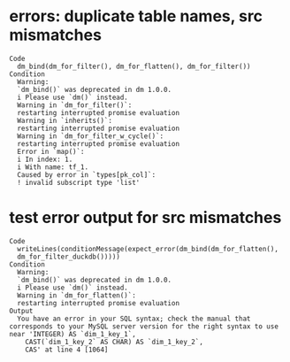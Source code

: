 # errors: duplicate table names, src mismatches

    Code
      dm_bind(dm_for_filter(), dm_for_flatten(), dm_for_filter())
    Condition
      Warning:
      `dm_bind()` was deprecated in dm 1.0.0.
      i Please use `dm()` instead.
      Warning in `dm_for_filter()`:
      restarting interrupted promise evaluation
      Warning in `inherits()`:
      restarting interrupted promise evaluation
      Warning in `dm_for_filter_w_cycle()`:
      restarting interrupted promise evaluation
      Error in `map()`:
      i In index: 1.
      i With name: tf_1.
      Caused by error in `types[pk_col]`:
      ! invalid subscript type 'list'

# test error output for src mismatches

    Code
      writeLines(conditionMessage(expect_error(dm_bind(dm_for_flatten(),
      dm_for_filter_duckdb()))))
    Condition
      Warning:
      `dm_bind()` was deprecated in dm 1.0.0.
      i Please use `dm()` instead.
      Warning in `dm_for_flatten()`:
      restarting interrupted promise evaluation
    Output
      You have an error in your SQL syntax; check the manual that corresponds to your MySQL server version for the right syntax to use near 'INTEGER) AS `dim_1_key_1`,
        CAST(`dim_1_key_2` AS CHAR) AS `dim_1_key_2`,
        CAS' at line 4 [1064]

